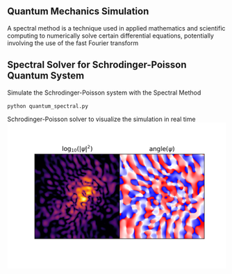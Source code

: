 
## Quantum Mechanics Simulation

A spectral method is a technique used in applied mathematics and scientific computing to numerically solve certain differential equations, potentially involving the use of the fast Fourier transform

## Spectral Solver for Schrodinger-Poisson Quantum System

Simulate the Schrodinger-Poisson system with the Spectral Method

```
python quantum_spectral.py
```

Schrodinger-Poisson solver to visualize the simulation in real time
![Simulation](.assets/quantumspectral.png)
